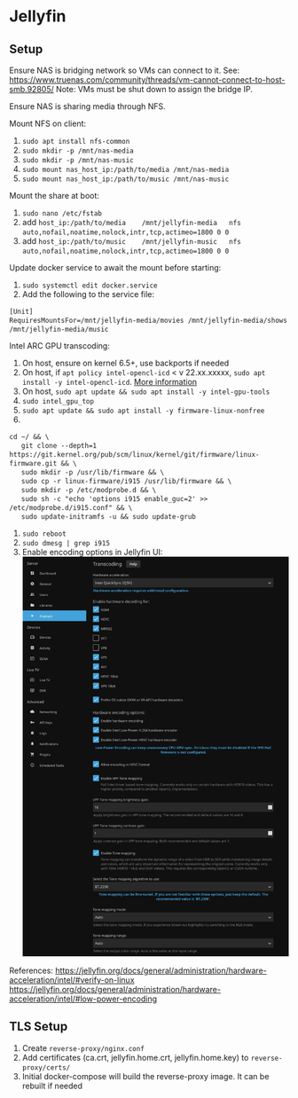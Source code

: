 # Jellyfin

## Setup

Ensure NAS is bridging network so VMs can connect to it.
See: https://www.truenas.com/community/threads/vm-cannot-connect-to-host-smb.92805/
Note: VMs must be shut down to assign the bridge IP.

Ensure NAS is sharing media through NFS.

Mount NFS on client:

1. `sudo apt install nfs-common`
1. `sudo mkdir -p /mnt/nas-media`
1. `sudo mkdir -p /mnt/nas-music`
1. `sudo mount nas_host_ip:/path/to/media /mnt/nas-media`
1. `sudo mount nas_host_ip:/path/to/music /mnt/nas-music`

Mount the share at boot:

1. `sudo nano /etc/fstab`
1. add `host_ip:/path/to/media    /mnt/jellyfin-media   nfs auto,nofail,noatime,nolock,intr,tcp,actimeo=1800 0 0`
1. add `host_ip:/path/to/music    /mnt/jellyfin-music   nfs auto,nofail,noatime,nolock,intr,tcp,actimeo=1800 0 0`

Update docker service to await the mount before starting:

1. `sudo systemctl edit docker.service`
1. Add the following to the service file:

```
[Unit]
RequiresMountsFor=/mnt/jellyfin-media/movies /mnt/jellyfin-media/shows /mnt/jellyfin-media/music
```

Intel ARC GPU transcoding:

1. On host, ensure on kernel 6.5+, use backports if needed
1. On host, if `apt policy intel-opencl-icd` < v 22.xx.xxxxx, `sudo apt install -y intel-opencl-icd`. [More information](https://jellyfin.org/docs/general/administration/hardware-acceleration/intel#linux-setups)
1. On host, `sudo apt update && sudo apt install -y intel-gpu-tools`
1. `sudo intel_gpu_top`
1. `sudo apt update && sudo apt install -y firmware-linux-nonfree`
1.

```
cd ~/ && \
   git clone --depth=1 https://git.kernel.org/pub/scm/linux/kernel/git/firmware/linux-firmware.git && \
   sudo mkdir -p /usr/lib/firmware && \
   sudo cp -r linux-firmware/i915 /usr/lib/firmware && \
   sudo mkdir -p /etc/modprobe.d && \
   sudo sh -c "echo 'options i915 enable_guc=2' >> /etc/modprobe.d/i915.conf" && \
   sudo update-initramfs -u && sudo update-grub
```

1. `sudo reboot`
1. `sudo dmesg | grep i915`
1. Enable encoding options in Jellyfin UI:
   ![Transcoding settings](./transcoding-settings.png)

References:
https://jellyfin.org/docs/general/administration/hardware-acceleration/intel/#verify-on-linux
https://jellyfin.org/docs/general/administration/hardware-acceleration/intel/#low-power-encoding

## TLS Setup

1. Create `reverse-proxy/nginx.conf`
1. Add certificates (ca.crt, jellyfin.home.crt, jellyfin.home.key) to `reverse-proxy/certs/`
1. Initial docker-compose will build the reverse-proxy image. It can be rebuilt if needed
